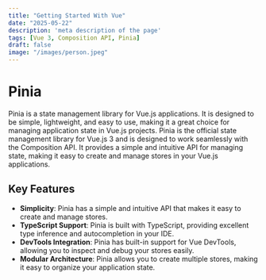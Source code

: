 ```yaml
---
title: "Getting Started With Vue"
date: "2025-05-22"
description: 'meta description of the page'
tags: [Vue 3, Composition API, Pinia]
draft: false
image: "/images/person.jpeg"
---
```




# Pinia
Pinia is a state management library for Vue.js applications. It is designed to be simple, lightweight, and easy to use, making it a great choice for managing application state in Vue.js projects.
Pinia is the official state management library for Vue.js 3 and is designed to work seamlessly with the Composition API. It provides a simple and intuitive API for managing state, making it easy to create and manage stores in your Vue.js applications.

## Key Features
- **Simplicity**: Pinia has a simple and intuitive API that makes it easy to create and manage stores.
- **TypeScript Support**: Pinia is built with TypeScript, providing excellent type inference and autocompletion in your IDE.
- **DevTools Integration**: Pinia has built-in support for Vue DevTools, allowing you to inspect and debug your stores easily.
- **Modular Architecture**: Pinia allows you to create multiple stores, making it easy to organize your application state.